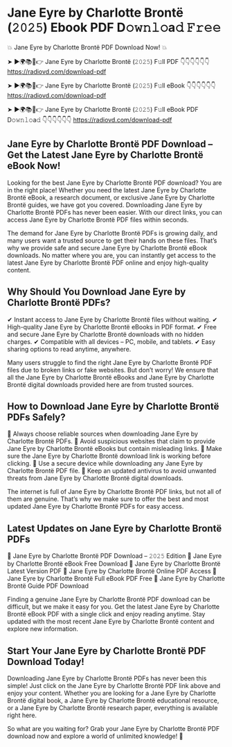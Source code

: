 # Jane Eyre by Charlotte Brontë (𝟸𝟶𝟸𝟻) Ebook PDF D𝚘𝚠𝚗𝚕𝚘a𝚍 𝙵𝚛𝚎𝚎

💥 Jane Eyre by Charlotte Brontë PDF Download Now! 💥

➤ ►🌍📚📱👉 Jane Eyre by Charlotte Brontë (𝟸𝟶𝟸𝟻) F𝚞ll PDF 👇👇👇👇👇👇
https://radiovd.com/download-pdf

➤ ►🌍📚📱👉 Jane Eyre by Charlotte Brontë (𝟸𝟶𝟸𝟻) F𝚞ll eBook 👇👇👇👇👇👇
https://radiovd.com/download-pdf

➤ ►🌍📚📱👉 Jane Eyre by Charlotte Brontë (𝟸𝟶𝟸𝟻) F𝚞ll eBook PDF D𝚘𝚠𝚗𝚕𝚘a𝚍 👇👇👇👇👇👇
https://radiovd.com/download-pdf

## Jane Eyre by Charlotte Brontë PDF Download – Get the Latest Jane Eyre by Charlotte Brontë eBook Now!

Looking for the best Jane Eyre by Charlotte Brontë PDF download? You are in the right place! Whether you need the latest Jane Eyre by Charlotte Brontë eBook, a research document, or exclusive Jane Eyre by Charlotte Brontë guides, we have got you covered. Downloading Jane Eyre by Charlotte Brontë PDFs has never been easier. With our direct links, you can access Jane Eyre by Charlotte Brontë PDF files within seconds.

The demand for Jane Eyre by Charlotte Brontë PDFs is growing daily, and many users want a trusted source to get their hands on these files. That’s why we provide safe and secure Jane Eyre by Charlotte Brontë eBook downloads. No matter where you are, you can instantly get access to the latest Jane Eyre by Charlotte Brontë PDF online and enjoy high-quality content.

## Why Should You Download Jane Eyre by Charlotte Brontë PDFs?

✔ Instant access to Jane Eyre by Charlotte Brontë files without waiting.
✔ High-quality Jane Eyre by Charlotte Brontë eBooks in PDF format.
✔ Free and secure Jane Eyre by Charlotte Brontë downloads with no hidden charges.
✔ Compatible with all devices – PC, mobile, and tablets.
✔ Easy sharing options to read anytime, anywhere.

Many users struggle to find the right Jane Eyre by Charlotte Brontë PDF files due to broken links or fake websites. But don’t worry! We ensure that all the Jane Eyre by Charlotte Brontë eBooks and Jane Eyre by Charlotte Brontë digital downloads provided here are from trusted sources.

## How to Download Jane Eyre by Charlotte Brontë PDFs Safely?

📌 Always choose reliable sources when downloading Jane Eyre by Charlotte Brontë PDFs.
📌 Avoid suspicious websites that claim to provide Jane Eyre by Charlotte Brontë eBooks but contain misleading links.
📌 Make sure the Jane Eyre by Charlotte Brontë download link is working before clicking.
📌 Use a secure device while downloading any Jane Eyre by Charlotte Brontë PDF file.
📌 Keep an updated antivirus to avoid unwanted threats from Jane Eyre by Charlotte Brontë digital downloads.

The internet is full of Jane Eyre by Charlotte Brontë PDF links, but not all of them are genuine. That’s why we make sure to offer the best and most updated Jane Eyre by Charlotte Brontë PDFs for easy access.

## Latest Updates on Jane Eyre by Charlotte Brontë PDFs

🔹 Jane Eyre by Charlotte Brontë PDF Download – 𝟸𝟶𝟸𝟻 Edition
🔹 Jane Eyre by Charlotte Brontë eBook Free Download
🔹 Jane Eyre by Charlotte Brontë Latest Version PDF
🔹 Jane Eyre by Charlotte Brontë Online PDF Access
🔹 Jane Eyre by Charlotte Brontë Full eBook PDF Free
🔹 Jane Eyre by Charlotte Brontë Guide PDF Download

Finding a genuine Jane Eyre by Charlotte Brontë PDF download can be difficult, but we make it easy for you. Get the latest Jane Eyre by Charlotte Brontë eBook PDF with a single click and enjoy reading anytime. Stay updated with the most recent Jane Eyre by Charlotte Brontë content and explore new information.

## Start Your Jane Eyre by Charlotte Brontë PDF Download Today!

Downloading Jane Eyre by Charlotte Brontë PDFs has never been this simple! Just click on the Jane Eyre by Charlotte Brontë PDF link above and enjoy your content. Whether you are looking for a Jane Eyre by Charlotte Brontë digital book, a Jane Eyre by Charlotte Brontë educational resource, or a Jane Eyre by Charlotte Brontë research paper, everything is available right here.

So what are you waiting for? Grab your Jane Eyre by Charlotte Brontë PDF download now and explore a world of unlimited knowledge! 🚀